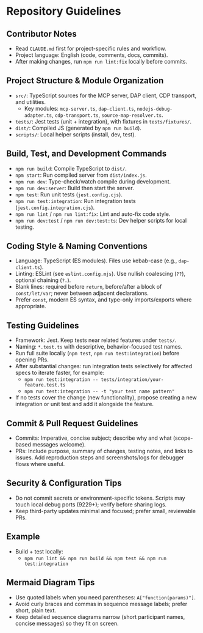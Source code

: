 # Repository Guidelines

## Contributor Notes
- Read `CLAUDE.md` first for project-specific rules and workflow.
- Project language: English (code, comments, docs, commits).
- After making changes, run `npm run lint:fix` locally before commits.

## Project Structure & Module Organization
- `src/`: TypeScript sources for the MCP server, DAP client, CDP transport, and utilities.
  - Key modules: `mcp-server.ts`, `dap-client.ts`, `nodejs-debug-adapter.ts`, `cdp-transport.ts`, `source-map-resolver.ts`.
- `tests/`: Jest tests (unit + integration), with fixtures in `tests/fixtures/`.
- `dist/`: Compiled JS (generated by `npm run build`).
- `scripts/`: Local helper scripts (install, dev, test).

## Build, Test, and Development Commands
- `npm run build`: Compile TypeScript to `dist/`.
- `npm start`: Run compiled server from `dist/index.js`.
- `npm run dev`: Type-check/watch compile during development.
- `npm run dev:server`: Build then start the server.
- `npm test`: Run unit tests (`jest.config.cjs`).
- `npm run test:integration`: Run integration tests (`jest.config.integration.cjs`).
- `npm run lint` / `npm run lint:fix`: Lint and auto-fix code style.
- `npm run dev:test` / `npm run dev:test:ts`: Dev helper scripts for local testing.

## Coding Style & Naming Conventions
- Language: TypeScript (ES modules). Files use kebab-case (e.g., `dap-client.ts`).
- Linting: ESLint (see `eslint.config.mjs`). Use nullish coalescing (`??`), optional chaining (`?.`).
- Blank lines: required before `return`, before/after a block of `const/let/var`; never between adjacent declarations.
- Prefer `const`, modern ES syntax, and type-only imports/exports where appropriate.

## Testing Guidelines
- Framework: Jest. Keep tests near related features under `tests/`.
- Naming: `*.test.ts` with descriptive, behavior-focused test names.
- Run full suite locally (`npm test`, `npm run test:integration`) before opening PRs.
- After substantial changes: run integration tests selectively for affected specs to iterate faster, for example:
  - `npm run test:integration -- tests/integration/your-feature.test.ts`
  - `npm run test:integration -- -t "your test name pattern"`
- If no tests cover the change (new functionality), propose creating a new integration or unit test and add it alongside the feature.

## Commit & Pull Request Guidelines
- Commits: Imperative, concise subject; describe why and what (scope-based messages welcome).
- PRs: Include purpose, summary of changes, testing notes, and links to issues. Add reproduction steps and screenshots/logs for debugger flows where useful.

## Security & Configuration Tips
- Do not commit secrets or environment-specific tokens. Scripts may touch local debug ports (9229+); verify before sharing logs.
- Keep third-party updates minimal and focused; prefer small, reviewable PRs.

## Example
- Build + test locally:
  - `npm run lint && npm run build && npm test && npm run test:integration`

## Mermaid Diagram Tips
- Use quoted labels when you need parentheses: `A["function(params)"]`.
- Avoid curly braces and commas in sequence message labels; prefer short, plain text.
- Keep detailed sequence diagrams narrow (short participant names, concise messages) so they fit on screen.
